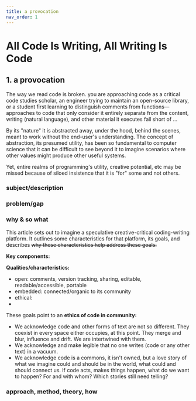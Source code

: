 ```yaml
---
title: a provocation
nav_order: 1
---
```


# All Code Is Writing, All Writing Is Code

<!-- [readme](readme.md) | [a provocation](a-provocation.md) | [case studies](case-studies.md) | [ideal platform](ideal-platform.md) -->

<!-- !["I can't tonight, I'm going online"](goingonline.jpg) -->

## 1. a provocation

The way we read code is broken.  you are approaching code as a critical code studies scholar, an engineer trying to maintain an open-source library, or a student first learning to distinguish comments from functions—approaches to code that only consider it entirely separate from the content, writing (natural language), and other material it executes fall short of ...   

By its "nature" it is abstracted away, under the hood, behind the scenes, meant to work without the end-user's understanding. The concept of abstraction, its presumed utility, has been so fundamental to computer science that it can be difficult to see beyond it to imagine scenarios where other values might produce other useful systems. 

Yet, entire realms of programming's utility, creative potential, etc may be missed because of siloed insistence that it is "for" some and not others. 


### subject/description

### problem/gap

### why & so what

This article sets out to imagine a speculative creative-critical coding-writing platform. It outlines some characteristics for that platform, its goals, and describes ~~why these characteristics help address these goals.~~

**Key components:**

**Qualities/characteristics:**
- open: comments, version tracking, sharing, editable, readable/accessible, portable
- embedded: connected/organic to its community
- ethical:
- 

These goals point to an **ethics of code in community:** 
- We acknowledge code and other forms of text are not so different. They coexist in every space either occupies, at this point. They merge and blur, influence and drift. We are intertwined with them.
- We acknowledge and make legible that no one writes (code or any other text) in a vacuum.  
- We acknowledge code is a commons, it isn't owned, but a love story of what we imagine could and should be in the world, what could and should connect us. If code acts, makes things happen, what do we want to happen? For and with whom? Which stories still need telling? 
 
### approach, method, theory, how
